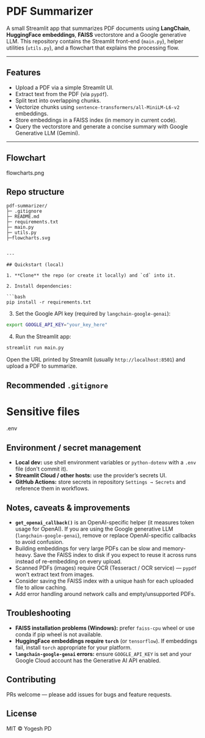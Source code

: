 # PDF Summarizer

A small Streamlit app that summarizes PDF documents using **LangChain**, **HuggingFace embeddings**, **FAISS** vectorstore and a Google generative LLM. This repository contains the Streamlit front-end (`main.py`), helper utilities (`utils.py`), and a flowchart that explains the processing flow.

---

## Features

* Upload a PDF via a simple Streamlit UI.
* Extract text from the PDF (via `pypdf`).
* Split text into overlapping chunks.
* Vectorize chunks using `sentence-transformers/all-MiniLM-L6-v2` embeddings.
* Store embeddings in a FAISS index (in memory in current code).
* Query the vectorstore and generate a concise summary with Google Generative LLM (Gemini).

---

## Flowchart
flowcharts.png

## Repo structure

```
pdf-summarizer/
├─ .gitignore
├─ README.md
├─ requirements.txt
├─ main.py            
├─ utils.py          
├─flowcharts.svg


---

## Quickstart (local)

1. **Clone** the repo (or create it locally) and `cd` into it.

2. Install dependencies:

```bash
pip install -r requirements.txt
```

3. Set the Google API key (required by `langchain-google-genai`):

```bash
export GOOGLE_API_KEY="your_key_here"
```
4. Run the Streamlit app:

```bash
streamlit run main.py
```

Open the URL printed by Streamlit (usually `http://localhost:8501`) and upload a PDF to summarize.


## Recommended `.gitignore`

# Sensitive files
.env

## Environment / secret management

* **Local dev:** use shell environment variables or `python-dotenv` with a `.env` file (don't commit it).
* **Streamlit Cloud / other hosts:** use the provider’s secrets UI.
* **GitHub Actions:** store secrets in repository `Settings → Secrets` and reference them in workflows.

## Notes, caveats & improvements

* **`get_openai_callback()`** is an OpenAI-specific helper (it measures token usage for OpenAI). If you are using the Google generative LLM (`langchain-google-genai`), remove or replace OpenAI-specific callbacks to avoid confusion.
* Building embeddings for very large PDFs can be slow and memory-heavy. Save the FAISS index to disk if you expect to reuse it across runs instead of re-embedding on every upload.
* Scanned PDFs (images) require OCR (Tesseract / OCR service) — `pypdf` won't extract text from images.
* Consider saving the FAISS index with a unique hash for each uploaded file to allow caching.
* Add error handling around network calls and empty/unsupported PDFs.

## Troubleshooting

* **FAISS installation problems (Windows):** prefer `faiss-cpu` wheel or use conda if pip wheel is not available.
* **HuggingFace embeddings require `torch`** (or `tensorflow`). If embeddings fail, install `torch` appropriate for your platform.
* **`langchain-google-genai` errors:** ensure `GOOGLE_API_KEY` is set and your Google Cloud account has the Generative AI API enabled.

## Contributing

PRs welcome — please add issues for bugs and feature requests.

## License

MIT © Yogesh PD
